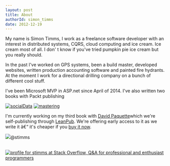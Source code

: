 ```yaml
---
layout: post
title: About
authorId: simon_timms
date: 2012-12-19
---
```


My name is Simon Timms, I work as a freelance software developer with an interest in distributed systems, CQRS, cloud computing and ice cream. Ice cream most of all. I don' t know if you've tried pumpkin pie ice cream but you really should.

In the past I've worked on GPS systems, been a build master, developed websites, written production accounting software and painted fire hydrants. At the moment I work for a directional drilling company on a bunch of different cool stuff.

I've been Microsoft MVP in ASP.net since April of 2014. I've also written two books with Packt publishing

[![socialData](https://stimms.files.wordpress.com/2012/12/socialdata.jpg)](https://stimms.files.wordpress.com/2012/12/socialdata.jpg) [![mastering](https://stimms.files.wordpress.com/2012/12/mastering.jpeg)](https://stimms.files.wordpress.com/2012/12/mastering.jpeg)

I'm currently working on my third book with [David Paquette](http://www.davepaquette.com/)which we're self-publishing through [LeanPub](https://leanpub.com/evolvinglegacyaspnetapplications). We're offering early access to it as we write it â€“ it's cheaper if you [buy it now](https://leanpub.com/evolvinglegacyaspnetapplications).



[![](https://twimg0-a.akamaihd.net/a/1356725833/images/resources/twitter-bird-white-on-blue.png)](http://twitter.com/stimms)@stimms

[  
![profile for stimms at Stack Overflow, Q&A for professional and enthusiast programmers](http://stackoverflow.com/users/flair/361.png "profile for stimms at Stack Overflow, Q&A for professional and enthusiast programmers")  
](http://stackoverflow.com/users/361/stimms)



